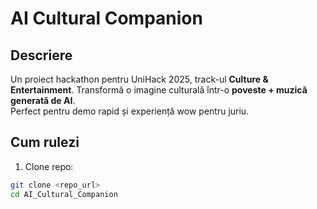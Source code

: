 # AI Cultural Companion

## Descriere
Un proiect hackathon pentru UniHack 2025, track-ul **Culture & Entertainment**.
Transformă o imagine culturală într-o **poveste + muzică generată de AI**.  
Perfect pentru demo rapid și experiență wow pentru juriu.

## Cum rulezi
1. Clone repo:
```bash
git clone <repo_url>
cd AI_Cultural_Companion

